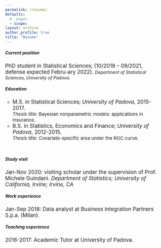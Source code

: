 ```yaml
---
permalink: /resume/
defaults:
  # _pages
  - scope:
layout: archive
author_profile: true
title: "Resume"
---
```


<h5> Current position </h5>
<font style="font-size:17px"> PhD student in Statistical Sciences; (10/2018 – 09/2021, defense expected Febru-ary 2022). </font> 
<i>Department of Statistical Sciences, University of Padova.</i>
</ul>  


<h5> Education </h5>
<ul style="list-style-type:circle;">
  <li> <font style="font-size:17px"> M.S. in Statistical Sciences; <i>University of Padova</i>, 2015-2017. </font> 
  <font style="font-size:15px"> <br> <i>Thesis title:</i> Bayesian nonparametric models: applications in insurance. </font> </li> 
  <li> <font style="font-size:17px"> B.S. in Statistics, Economics and Finance; <i>University of Padova</i>, 2012-2015.</font> 
  <font style="font-size:15px"> <br> <i>Thesis title:</i> Covariate-specific area under the ROC curve.</font> </li>
</ul>  
<br>

<h5> Study visit </h5>
<font style="font-size:17px">Jan-Nov 2020: visiting scholar under the supervision of Prof. Michele Guindani. 
<i>Department of Statistics; University of California, Irvine; Irvine, CA</i> </font> 
<br>


<h5> Work experience </h5>
<font style="font-size:17px">Jan-Sep 2018: Data analyst at Business Integration Partners S.p.a. (Milan).</font> 
<br>

<h5>Teaching experience</h5>
<font style="font-size:17px">2016-2017: Academic Tutor at University of Padova.</font>


  
